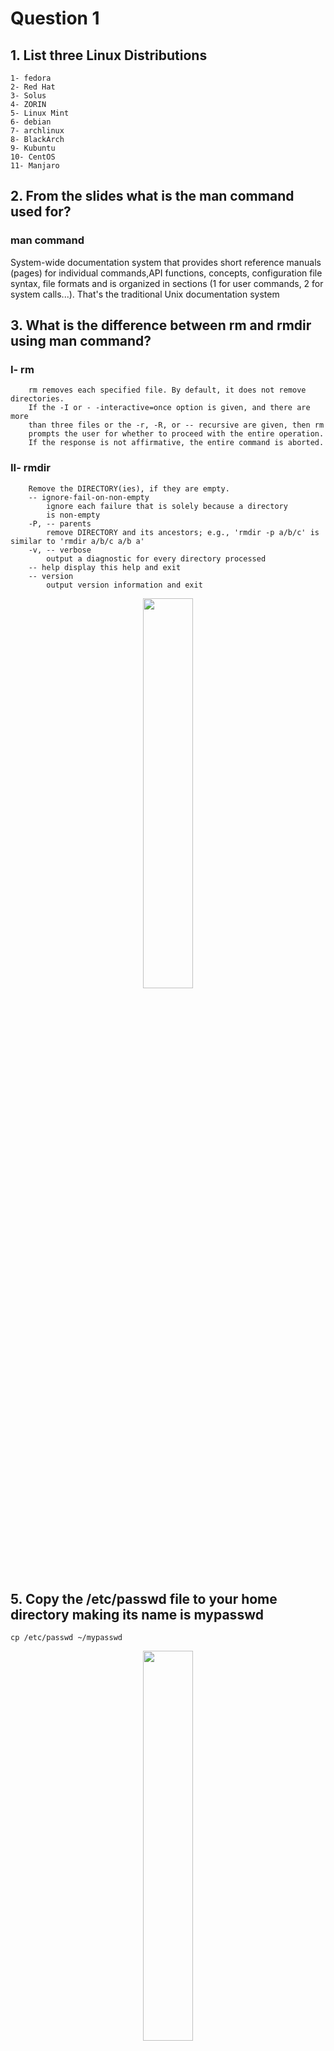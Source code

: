 # Question 1

## 1. List three Linux Distributions
	1- fedora
	2- Red Hat
	3- Solus 
	4- ZORIN 
	5- Linux Mint
	6- debian 
	7- archlinux 	
	8- BlackArch 
	9- Kubuntu 
	10- CentOS 
	11- Manjaro
## 2. From the slides what is the man command used for?
### man command
 System-wide documentation system that provides short reference manuals (pages) for individual
 commands,API functions, concepts, configuration file syntax, file formats and is organized in sections
 (1 for user commands, 2 for system calls...). That's the traditional Unix documentation system    

## 3. What is the difference between rm and rmdir using man command?
### I- rm
```shell
    rm removes each specified file. By default, it does not remove directories.
    If the -I or - -interactive=once option is given, and there are more
    than three files or the -r, -R, or -- recursive are given, then rm
    prompts the user for whether to proceed with the entire operation.
    If the response is not affirmative, the entire command is aborted.
```
### II- rmdir
```shell
    Remove the DIRECTORY(ies), if they are empty.
    -- ignore-fail-on-non-empty
        ignore each failure that is solely because a directory
        is non-empty
    -P, -- parents
        remove DIRECTORY and its ancestors; e.g., 'rmdir -p a/b/c' is similar to 'rmdir a/b/c a/b a'
    -v, -- verbose
        output a diagnostic for every directory processed
    -- help display this help and exit
    -- version
        output version information and exit
```

<p align="center">
	<img src="https://github.com/Mina267/GP_4M_SV2_Intake3_FOTA_18/assets/71601701/88e5b617-e1b6-4544-89a7-2597d186d621" width=40% height=40% />
</p>
    
## 5. Copy the /etc/passwd file to your home directory making its name is mypasswd
    
```shell
cp /etc/passwd ~/mypasswd
```
<p align="center">
	<img src="https://github.com/Mina267/GP_4M_SV2_Intake3_FOTA_18/assets/71601701/52019423-d954-4780-8a81-9948b1317764" width=40% height=40% />
</p>

## 6. Rename this new file to be oldpasswd 
```shell
mv ~/mypasswd ~/oldpasswd
```
<p align="center">
	<img src="https://github.com/Mina267/GP_4M_SV2_Intake3_FOTA_18/assets/71601701/66fe9e76-1588-46d7-9050-22f5ef575466" width=40% height=40% />
</p>

## 7. You are in /usr/bin, list four ways to go to your home directory 
```shell
cd ~
cd /home/user
cd $HOME
cd
```


## 8. List Linux commands in /usr/bin that start with letter w
```shell	
ls /usr/bin/w*
```
<p align="center">
	<img src="https://github.com/Mina267/GP_4M_SV2_Intake3_FOTA_18/assets/71601701/0da028e9-54eb-40cf-a1e7-115b460ca2bb" width=40% height=40% />
</p>

## 9. What command type are used for? (from the slide)
 ### Command `type`
#### • Display information about command typ

## 10. Show 2 types of command file in /usr/bin that start with letter c
```shell
ls /usr/bin/c*
ls /usr/bin/c* | head -n 2
```
<p align="center">
	<img src="https://github.com/Mina267/GP_4M_SV2_Intake3_FOTA_18/assets/71601701/df05d3a5-bb2e-4e4c-ae9f-22a2c53ecff3" width=40% height=40% />
</p>


## 11. Using man command find the command to read file. (Note: man take option)
```shell
man -k read | grep file
```
<p align="center">
	<img src="https://github.com/Mina267/GP_4M_SV2_Intake3_FOTA_18/assets/71601701/24452a7f-a670-4f82-b827-b8359f3c36bb" width=40% height=40% />
</p>

## 12. What is the usage of apropos command?

The apropos command in Unix-like operating systems is used to search the manual page names and descriptions for a keyword or regular expression. It helps users find commands and topics related to a specific keyword by looking through the man page descriptions.
### Usage
 #### The basic syntax for apropos is:
```shell
apropos [keyword]
``` 
#### Practical Use
The apropos command is particularly useful when you remember part of a command's functionality but not the exact command name. It helps you quickly locate relevant man pages without needing to know the exact names.
